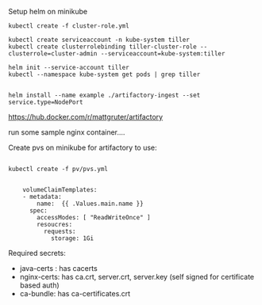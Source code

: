 Setup helm on minikube

```
kubectl create -f cluster-role.yml

kubectl create serviceaccount -n kube-system tiller
kubectl create clusterrolebinding tiller-cluster-role --clusterrole=cluster-admin --serviceaccount=kube-system:tiller

helm init --service-account tiller
kubectl --namespace kube-system get pods | grep tiller


helm install --name example ./artifactory-ingest --set service.type=NodePort
```


https://hub.docker.com/r/mattgruter/artifactory

run some sample nginx container....

	

Create pvs on minikube for artifactory to use:

```

kubectl create -f pv/pvs.yml


    volumeClaimTemplates:
    - metadata:
        name:  {{ .Values.main.name }}
      spec:
        accessModes: [ "ReadWriteOnce" ]
        resoucres:
          requests:
            storage: 1Gi
```

Required secrets:

- java-certs : has cacerts
- nginx-certs: has ca.crt, server.crt, server.key (self signed for certificate based auth)
- ca-bundle: has ca-certificates.crt


